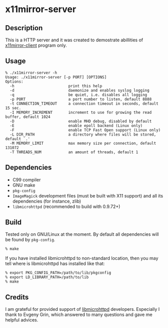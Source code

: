 # x11mirror-server


## Description

This is a HTTP server and it was created to demostrate abillities of
[x11mirror-client][] program only.


## Usage

```
% ./x11mirror-server -h
Usage: ./x11mirror-server [-p PORT] [OPTIONS]
Options:
  -h                        print this help
  -d                        daemonize and enables syslog logging
  -q                        be quiet, i.e. disables all logging
  -p PORT                   a port number to listen, default 8888
  -t CONNECTION_TIMEOUT     a connection timeout in seconds, default 15 sec.
  -I MEMORY_INCREMENT       increment to use for growing the read buffer, default 1024
  -D                        enable MHD debug, disabled by default
  -E                        enable epoll backend (Linux only)
  -F                        enable TCP Fast Open support (Linux only)
  -L DIR_PATH               a directory where files will be stored, default `.'
  -M MEMORY_LIMIT           max memory size per connection, default 131072
  -T THREADS_NUM            an amount of threads, default 1
```

## Dependencies

* C99 compiler
* GNU make
* `pkg-config`
* `ImageMagick` development files (must be built with X11 support) and all
  its dependencies (for instance, zlib)
* `libmicrohttpd` (recommended to build with 0.9.72+)


## Build

Tested only on GNU/Linux at the moment.
By default all dependencies will be found by `pkg-config`.

```
% make
```

If you have installed libmicrohttpd to non-standard location, then
you may tell where is libmicrohttpd has installed like that:

```
% export PKG_CONFIG_PATH=/path/to/lib/pkgconfig
% export LD_LIBRARY_PATH=/path/to/lib
% make
```


## Credits

I am grateful for provided support of
[libmicrohttpd](https://www.gnu.org/software/libmicrohttpd/) developers.
Especially I thank to Evgeny Grin, which answered to many questions and
gave me helpful advices.


[x11mirror-client]: https://github.com/gh0stwizard/x11mirror-client
